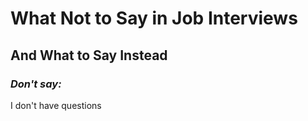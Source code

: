 # What Not to Say in Job Interviews
## And What to Say Instead


### *Don't say:*

I don't have questions  
